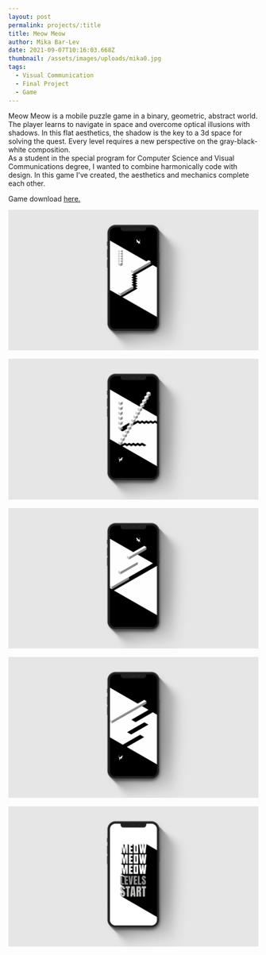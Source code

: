 ```yaml
---
layout: post
permalink: projects/:title
title: Meow Meow
author: Mika Bar-Lev
date: 2021-09-07T10:16:03.668Z
thumbnail: /assets/images/uploads/mika0.jpg
tags:
  - Visual Communication
  - Final Project
  - Game
---
```

Meow Meow is a mobile puzzle game in a binary, geometric, abstract world. The player learns to navigate in space and overcome optical illusions with shadows. In this flat aesthetics, the shadow is the key to a 3d space for solving the quest. Every level requires a new perspective on the gray-black-white composition. \
As a student in the special program for Computer Science and Visual Communications degree, I wanted to combine harmonically code with design. In this game I've created, the aesthetics and mechanics complete each other. 

Game download [here.](https://bit.ly/3jbz28N)



![](/assets/images/uploads/mika1.jpg)

![](/assets/images/uploads/mika2.jpg)

![](/assets/images/uploads/mika3.jpg)

![](/assets/images/uploads/mika-4.jpg)

![](/assets/images/uploads/mika5.jpg)